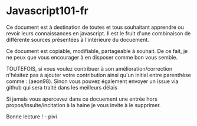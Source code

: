 # Javascript101-fr
Ce document est à destination de toutes et tous souhaitant apprendre ou revoir leurs connaissances en javascript.   Il est le fruit d'une combinaison de différente sources présentées à l'intérieure du docuement.   

Ce document est copiable, modifiable, partageable à souhait. De ce fait, je ne peux que vous encourager à en disposer comme bon vous semble. 

TOUTEFOIS, si vous voulez contribuer à son amélioration/correction n'hésitez pas à ajouter votre contribution ainsi qu'un initial entre parenthèse comme : (aeon98). Sinon vous pouvez également envoyer un issue via github qui sera traité dans les meilleurs délais 

Si jamais vous apercevez dans ce docuement une entrée hors propos/insulte/incitation à la haine je vous invite à le supprimer. 

Bonne lecture !                                                     - pivi
